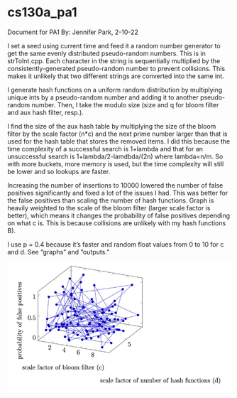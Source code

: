 # cs130a_pa1

Document for PA1
By: Jennifer Park, 2-10-22

I set a seed using current time and feed it a random number generator to get the same evenly distributed pseudo-random numbers. This is in strToInt.cpp. Each character in the string is sequentially multiplied by the consistently-generated pseudo-random number to prevent collisions. This makes it unlikely that two different strings are converted into the same int. 

I generate hash functions on a uniform random distribution by multiplying unique ints by a pseudo-random number and adding it to another pseudo-random number. Then, I take the modulo size (size and q for bloom filter and aux hash filter, resp.). 

I find the size of the aux hash table by multiplying the size of the bloom filter by the scale factor (n*c) and the next prime number larger than that is used for the hash table that stores the removed items. I did this because the time complexity of a successful search is 1+lambda and that for an unsuccessful search is 1+lambda/2-lamdbda/(2n) where lambda=n/m. So with more buckets, more memory is used, but the time complexity will still be lower and so lookups are faster. 

Increasing the number of insertions to 10000 lowered the number of false positives significantly and fixed a lot of the issues I had. This was better for the false positives than scaling the number of hash functions. Graph is heavily weighted to the scale of the bloom filter (larger scale factor is better), which means it changes the probability of false positives depending on what c is. This is because collisions are unlikely with my hash functions B). 

I use p = 0.4 because it’s faster and random float values from 0 to 10 for c and d. See “graphs” and “outputs.”

![graph](graph.jpg)
